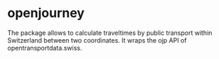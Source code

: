 # openjourney

The package allows to calculate traveltimes by public transport within Switzerland between two coordinates.
It wraps the ojp API of opentransportdata.swiss.




